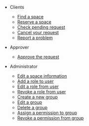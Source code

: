 * Clients
  * [Find a space](client/search-for-space.md)
  * [Reserve a space](client/reserve-a-space.md)
  * [Check pending request](client/check-reqest.md)
  * [Cancel your request](client/cancel-a-request.md)
  * [Report a problem](client/report-a-problem.md)

* Approver
  * [Approve the request](approver/approve-the-request.md)

* Administrator
  * [Edit a space information](admin/edit-space-info.md)
  * [Add a role to user](admin/add-role.md)
  * [Edit a role from user](admin/edit-role.md)
  * [Revoke a role from user](admin/remove-role.md)
  * [Create a new group](admin/create-group.md)
  * [Edit a group](admin/edit-group.md)
  * [Delete a group](admin/delete-group.md)
  * [Assign a permission to group](admin/assign-permission.md)
  * [Revoke a permission from group](admin/remove-permission.md)
